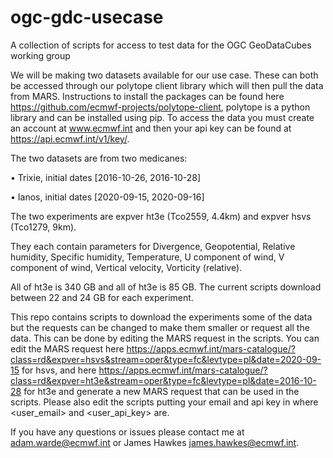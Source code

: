 # ogc-gdc-usecase
A collection of scripts for access to test data for the OGC GeoDataCubes working group

We will be making two datasets available for our use case. These can both be accessed through our polytope client library which will then pull the data from MARS. Instructions to install the packages can be found here https://github.com/ecmwf-projects/polytope-client, polytope is a python library and can be installed using pip. To access the data you must create an account at www.ecmwf.int and then your api key can be found at https://api.ecmwf.int/v1/key/. 

The two datasets are from two medicanes:

•	Trixie, initial dates [2016-10-26,  2016-10-28]

•	Ianos, initial dates [2020-09-15, 2020-09-16]

The two experiments are expver ht3e (Tco2559, 4.4km) and expver hsvs (Tco1279, 9km). 

They each contain parameters for Divergence, Geopotential, Relative humidity, Specific humidity, Temperature, U component of wind, V component of wind, Vertical velocity, Vorticity (relative).

All of ht3e  is 340 GB and all of ht3e is 85 GB.
The current scripts download between 22 and 24 GB for each experiment.

This repo contains scripts to download the experiments some of the data but the requests can be changed to make them smaller or request all the data. This can be done by editing the MARS request in the scripts. You can edit the MARS request here https://apps.ecmwf.int/mars-catalogue/?class=rd&expver=hsvs&stream=oper&type=fc&levtype=pl&date=2020-09-15 for hsvs, and here https://apps.ecmwf.int/mars-catalogue/?class=rd&expver=ht3e&stream=oper&type=fc&levtype=pl&date=2016-10-28 for ht3e and generate a new MARS request that can be used in the scripts.
Please also edit the scripts putting your email and api key in where <user_email> and <user_api_key> are.

If you have any questions or issues please contact me at adam.warde@ecmwf.int or James Hawkes james.hawkes@ecmwf.int.
